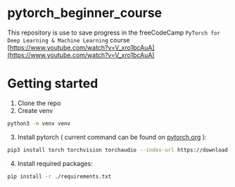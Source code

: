 # pytorch_beginner_course
This repository is use to save progress in the freeCodeCamp `PyTorch for Deep Learning & Machine Learning` course
[https://www.youtube.com/watch?v=V_xro1bcAuA](https://www.youtube.com/watch?v=V_xro1bcAuA)

# Getting started
1. Clone the repo
2. Create venv 
```bash
python3 -m venv venv
```
3. Install pytorch ( current command can be found on [pytorch.org](https://pytorch.org/get-started/locally/) ): 
```bash
pip3 install torch torchvision torchaudio --index-url https://download.pytorch.org/whl/cu118
```
4. Install required packages: 
```bash
pip install -r ./requirements.txt
```